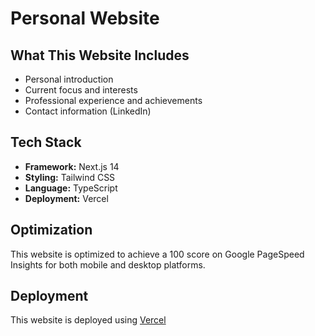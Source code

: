 # Personal Website

## What This Website Includes
- Personal introduction
- Current focus and interests
- Professional experience and achievements
- Contact information (LinkedIn)

## Tech Stack
- **Framework:** Next.js 14
- **Styling:** Tailwind CSS
- **Language:** TypeScript
- **Deployment:** Vercel 

## Optimization
This website is optimized to achieve a 100 score on Google PageSpeed Insights for both mobile and desktop platforms.

## Deployment
This website is deployed using [Vercel](https://vercel.com/)
